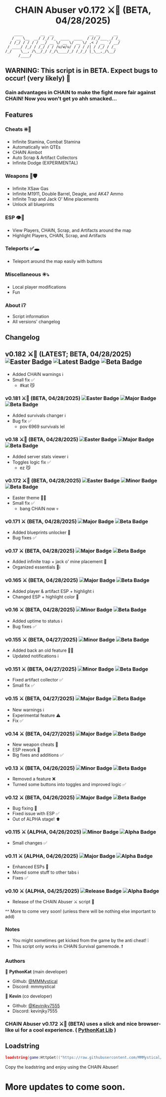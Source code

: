 <h1 align="center">CHAIN Abuser v0.172 ⚔️🐇 (BETA, 04/28/2025)</h1>

```
    ____        __  __                __ __      __ 
   / __ \__  __/ /_/ /_  ____  ____  / //_/___ _/ /_
  / /_/ / / / / __/ __ \/ __ \/ __ \/ ,< / __ `/ __/
 / ____/ /_/ / /_/ / / /u/w/u/ / / / /| / /_/ / /_  
/_/    \__, /\__/_/ /_/\____/_/ /_/_/ |_\__,_/\__/  
      /____/                                        
```

## WARNING: This script is in BETA. Expect bugs to occur! (very likely) 🔨

### Gain advantages in CHAIN to make the fight more fair against CHAIN! Now you won't get yo ahh smacked...

## Features
### Cheats ❇️🔰
  - Infinite Stamina, Combat Stamina
  - Automatically win QTEs
  - CHAIN Aimbot
  - Auto Scrap & Artifact Collectors
  - Infinite Dodge (EXPERIMENTAL)
### Weapons 🏹🛡️
  - Infinite XSaw Gas
  - Infinite M1911, Double Barrel, Deagle, and AK47 Ammo
  - Infinite Trap and Jack O' Mine placements
  - Unlock all blueprints
### ESP 👁️🛑
  - View Players, CHAIN, Scrap, and Artifacts around the map
  - Highlight Players, CHAIN, Scrap, and Artifacts
### Teleports ✅🕳️
  - Teleport around the map easily with buttons
### Miscellaneous ✳️⤵️
  - Local player modifications
  - Fun
### About ℹ️❔
  - Script information
  - All versions' changelog

## Changelog
## v0.182 ⚔️🐇 (LATEST; BETA, 04/28/2025) ![Easter Badge](https://img.shields.io/badge/Event-EASTER-pink?style=plastic&logo=googleearth&logoColor=white&labelColor=black) ![Latest Badge](https://img.shields.io/badge/The-LATEST-green?style=plastic&logo=steemit&logoColor=white&labelColor=black) ![Beta Badge](https://img.shields.io/badge/Status-BETA-red?style=plastic&logo=session&logoColor=white&labelColor=black)
  - Added CHAIN warnings ℹ️
  - Small fix ✅
    - #kat 😼
### v0.181 ⚔️🐇 (BETA, 04/28/2025) ![Easter Badge](https://img.shields.io/badge/Event-EASTER-pink?style=plastic&logo=googleearth&logoColor=white&labelColor=black) ![Major Badge](https://img.shields.io/badge/Update-MAJOR-purple?style=plastic&logo=moonrepo&logoColor=white&labelColor=black) ![Beta Badge](https://img.shields.io/badge/Status-BETA-red?style=plastic&logo=session&logoColor=white&labelColor=black)
  - Added survivals changer ℹ️
  - Bug fix ✅
    - pov 6969 survivals lel
### v0.18 ⚔️🐇 (BETA, 04/28/2025) ![Easter Badge](https://img.shields.io/badge/Event-EASTER-pink?style=plastic&logo=googleearth&logoColor=white&labelColor=black) ![Major Badge](https://img.shields.io/badge/Update-MAJOR-purple?style=plastic&logo=moonrepo&logoColor=white&labelColor=black) ![Beta Badge](https://img.shields.io/badge/Status-BETA-red?style=plastic&logo=session&logoColor=white&labelColor=black)
  - Added server stats viewer ℹ️
  - Toggles logic fix ✅
    - ez 😼
### v0.172 ⚔️🐇 (BETA, 04/28/2025) ![Easter Badge](https://img.shields.io/badge/Event-EASTER-pink?style=plastic&logo=googleearth&logoColor=white&labelColor=black) ![Minor Badge](https://img.shields.io/badge/Update-MINOR-green?style=plastic&logo=moonrepo&logoColor=white&labelColor=black) ![Beta Badge](https://img.shields.io/badge/Status-BETA-red?style=plastic&logo=session&logoColor=white&labelColor=black)
  - Easter theme 🧺🩷
  - Small fix ✅
    - bang CHAIN now 💀
### v0.171 ⚔️ (BETA, 04/28/2025) ![Major Badge](https://img.shields.io/badge/Update-MAJOR-purple?style=plastic&logo=moonrepo&logoColor=white&labelColor=black) ![Beta Badge](https://img.shields.io/badge/Status-BETA-red?style=plastic&logo=session&logoColor=white&labelColor=black)
  - Added blueprints unlocker 🏹
  - Bug fixes ✅
### v0.17 ⚔️ (BETA, 04/28/2025) ![Major Badge](https://img.shields.io/badge/Update-MAJOR-purple?style=plastic&logo=moonrepo&logoColor=white&labelColor=black) ![Beta Badge](https://img.shields.io/badge/Status-BETA-red?style=plastic&logo=session&logoColor=white&labelColor=black)
  - Added infinite trap + jack o' mine placement 🏹
  - Organized essentials 📁ℹ️
### v0.165 ⚔️ (BETA, 04/28/2025) ![Major Badge](https://img.shields.io/badge/Update-MAJOR-purple?style=plastic&logo=moonrepo&logoColor=white&labelColor=black) ![Beta Badge](https://img.shields.io/badge/Status-BETA-red?style=plastic&logo=session&logoColor=white&labelColor=black)
  - Added player & artifact ESP + highlight ℹ️
  - Changed ESP + highlight color 🔧
### v0.16 ⚔️ (BETA, 04/28/2025) ![Minor Badge](https://img.shields.io/badge/Update-MINOR-green?style=plastic&logo=moonrepo&logoColor=white&labelColor=black) ![Beta Badge](https://img.shields.io/badge/Status-BETA-red?style=plastic&logo=session&logoColor=white&labelColor=black)
  - Added uptime to status ℹ️
  - Bug fixes ✅
### v0.155 ⚔️ (BETA, 04/27/2025) ![Minor Badge](https://img.shields.io/badge/Update-MINOR-green?style=plastic&logo=moonrepo&logoColor=white&labelColor=black) ![Beta Badge](https://img.shields.io/badge/Status-BETA-red?style=plastic&logo=session&logoColor=white&labelColor=black)
  - Added back an old feature 🔧✅
  - Updated notifications ℹ️
### v0.151 ⚔️ (BETA, 04/27/2025) ![Minor Badge](https://img.shields.io/badge/Update-MINOR-green?style=plastic&logo=moonrepo&logoColor=white&labelColor=black) ![Beta Badge](https://img.shields.io/badge/Status-BETA-red?style=plastic&logo=session&logoColor=white&labelColor=black)
  - Fixed artifact collector ✅
  - Small fix ✅
### v0.15 ⚔️ (BETA, 04/27/2025) ![Major Badge](https://img.shields.io/badge/Update-MAJOR-purple?style=plastic&logo=moonrepo&logoColor=white&labelColor=black) ![Beta Badge](https://img.shields.io/badge/Status-BETA-red?style=plastic&logo=session&logoColor=white&labelColor=black)
  - New warnings ℹ️
  - Experimental feature ⚠️
  - Fix ✅
### v0.14 ⚔️ (BETA, 04/27/2025) ![Major Badge](https://img.shields.io/badge/Update-MAJOR-purple?style=plastic&logo=moonrepo&logoColor=white&labelColor=black) ![Beta Badge](https://img.shields.io/badge/Status-BETA-red?style=plastic&logo=session&logoColor=white&labelColor=black)
  - New weapon cheats 🏹
  - ESP rework 🔧
  - Big fixes and additions ✅
### v0.13 ⚔️ (BETA, 04/26/2025) ![Minor Badge](https://img.shields.io/badge/Update-MINOR-green?style=plastic&logo=moonrepo&logoColor=white&labelColor=black) ![Beta Badge](https://img.shields.io/badge/Status-BETA-red?style=plastic&logo=session&logoColor=white&labelColor=black)
  - Removed a feature ❌
  - Turned some buttons into toggles and improved logic ✅
### v0.12 ⚔️ (BETA, 04/26/2025) ![Major Badge](https://img.shields.io/badge/Update-MAJOR-purple?style=plastic&logo=moonrepo&logoColor=white&labelColor=black) ![Beta Badge](https://img.shields.io/badge/Status-BETA-red?style=plastic&logo=session&logoColor=white&labelColor=black)
  - Bug fixing 🔧
  - Fixed issue with ESP ✅
  - Out of ALPHA stage! ⬆️
### v0.115 ⚔️ (ALPHA, 04/26/2025) ![Minor Badge](https://img.shields.io/badge/Update-MINOR-green?style=plastic&logo=moonrepo&logoColor=white&labelColor=black) ![Alpha Badge](https://img.shields.io/badge/Status-ALPHA-cyan?style=plastic&logo=session&logoColor=white&labelColor=black)
  - Small changes ✅
### v0.11 ⚔️ (ALPHA, 04/26/2025) ![Major Badge](https://img.shields.io/badge/Update-MAJOR-purple?style=plastic&logo=moonrepo&logoColor=white&labelColor=black) ![Alpha Badge](https://img.shields.io/badge/Status-ALPHA-cyan?style=plastic&logo=session&logoColor=white&labelColor=black)
  - Enhanced ESPs 🔧
  - Moved some stuff to other tabs ℹ️
  - Fixes ✅
### v0.10 ⚔️ (ALPHA, 04/25/2025) ![Release Badge](https://img.shields.io/badge/The-RELEASE-blue?style=plastic&logo=moonrepo&logoColor=white&labelColor=black) ![Alpha Badge](https://img.shields.io/badge/Status-ALPHA-cyan?style=plastic&logo=session&logoColor=white&labelColor=black)
  - Release of the CHAIN Abuser ⚔️ script 🔨

^^ More to come very soon! (unless there will be nothing else important to add)

### Notes
- You might sometimes get kicked from the game by the anti cheat! ❕
- This script only works in CHAIN Survival gamemode. ❗

### Authors

👤 **PythonKat** (main developer)

* Github: [@MMMystical](https://github.com/MMMystical)
* Discord: mmmystical

👤 **Kevin** (co developer)

* Github: [@Kevinjky7555](https://github.com/Kevinjky7555)
* Discord: kevinjky7555

### CHAIN Abuser v0.172 ⚔️🐇 (BETA) uses a slick and nice browser-like ui for a cool experience. ( [PythonKat Lib](https://github.com/MMMystical/PythonKat-Lib/tree/main) )

## Loadstring
```lua
loadstring(game:HttpGet(("https://raw.githubusercontent.com/MMMystical/PythonKatScripts/refs/heads/main/CHAIN%20Abuser/src.lua")))()
```

Copy the loadstring and enjoy using the CHAIN Abuser!

# More updates to come soon.
